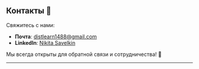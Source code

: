

## Контакты 📧

Свяжитесь с нами:

- **Почта**: [distlearn1488@gmail.com](mailto:distlearn1488@gmail.com)
- **LinkedIn**: [Nikita Savelkin](https://www.linkedin.com/in/ruwbine/)

Мы всегда открыты для обратной связи и сотрудничества! 💬

---


